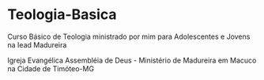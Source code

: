 Teologia-Basica
===============

Curso Básico de Teologia ministrado por mim para Adolescentes e Jovens na Iead Madureira

Igreja Evangélica Assembléia de Deus - Ministério de Madureira em Macuco na Cidade de Timóteo-MG


